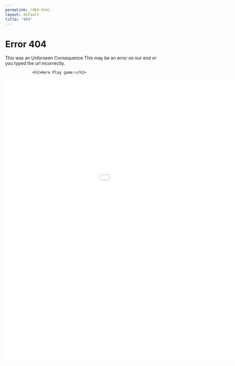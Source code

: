```yaml
---
permalink: /404.html
layout: default
title: "404"
---
```

<div id="main">
    	<div class="fof">
        		<h1>Error 404</h1>
                <p>This was an Unforseen Consequence This may be an error on our end or you typed the url incorrectly.</p> 



				<h2>Here Play game:</h2>
<embed src="dino/" width="1200" height="900" allowfullscreen>
    	</div>
</div>
